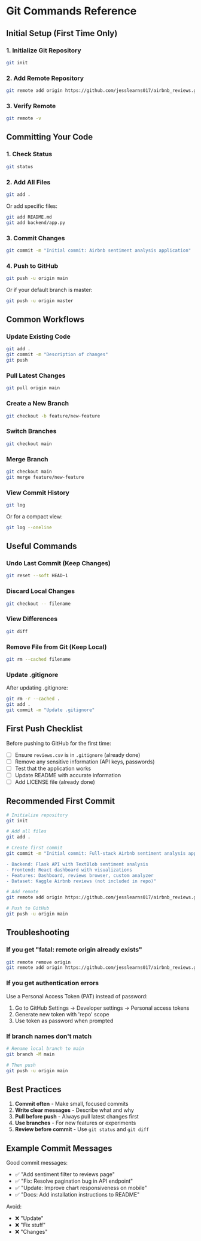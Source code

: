# Git Commands Reference

## Initial Setup (First Time Only)

### 1. Initialize Git Repository
```bash
git init
```

### 2. Add Remote Repository
```bash
git remote add origin https://github.com/jesslearns017/airbnb_reviews.git
```

### 3. Verify Remote
```bash
git remote -v
```

## Committing Your Code

### 1. Check Status
```bash
git status
```

### 2. Add All Files
```bash
git add .
```

Or add specific files:
```bash
git add README.md
git add backend/app.py
```

### 3. Commit Changes
```bash
git commit -m "Initial commit: Airbnb sentiment analysis application"
```

### 4. Push to GitHub
```bash
git push -u origin main
```

Or if your default branch is master:
```bash
git push -u origin master
```

## Common Workflows

### Update Existing Code
```bash
git add .
git commit -m "Description of changes"
git push
```

### Pull Latest Changes
```bash
git pull origin main
```

### Create a New Branch
```bash
git checkout -b feature/new-feature
```

### Switch Branches
```bash
git checkout main
```

### Merge Branch
```bash
git checkout main
git merge feature/new-feature
```

### View Commit History
```bash
git log
```

Or for a compact view:
```bash
git log --oneline
```

## Useful Commands

### Undo Last Commit (Keep Changes)
```bash
git reset --soft HEAD~1
```

### Discard Local Changes
```bash
git checkout -- filename
```

### View Differences
```bash
git diff
```

### Remove File from Git (Keep Local)
```bash
git rm --cached filename
```

### Update .gitignore
After updating .gitignore:
```bash
git rm -r --cached .
git add .
git commit -m "Update .gitignore"
```

## First Push Checklist

Before pushing to GitHub for the first time:

- [ ] Ensure `reviews.csv` is in `.gitignore` (already done)
- [ ] Remove any sensitive information (API keys, passwords)
- [ ] Test that the application works
- [ ] Update README with accurate information
- [ ] Add LICENSE file (already done)

## Recommended First Commit

```bash
# Initialize repository
git init

# Add all files
git add .

# Create first commit
git commit -m "Initial commit: Full-stack Airbnb sentiment analysis app

- Backend: Flask API with TextBlob sentiment analysis
- Frontend: React dashboard with visualizations
- Features: Dashboard, reviews browser, custom analyzer
- Dataset: Kaggle Airbnb reviews (not included in repo)"

# Add remote
git remote add origin https://github.com/jesslearns017/airbnb_reviews.git

# Push to GitHub
git push -u origin main
```

## Troubleshooting

### If you get "fatal: remote origin already exists"
```bash
git remote remove origin
git remote add origin https://github.com/jesslearns017/airbnb_reviews.git
```

### If you get authentication errors
Use a Personal Access Token (PAT) instead of password:
1. Go to GitHub Settings → Developer settings → Personal access tokens
2. Generate new token with 'repo' scope
3. Use token as password when prompted

### If branch names don't match
```bash
# Rename local branch to main
git branch -M main

# Then push
git push -u origin main
```

## Best Practices

1. **Commit often** - Make small, focused commits
2. **Write clear messages** - Describe what and why
3. **Pull before push** - Always pull latest changes first
4. **Use branches** - For new features or experiments
5. **Review before commit** - Use `git status` and `git diff`

## Example Commit Messages

Good commit messages:
- ✅ "Add sentiment filter to reviews page"
- ✅ "Fix: Resolve pagination bug in API endpoint"
- ✅ "Update: Improve chart responsiveness on mobile"
- ✅ "Docs: Add installation instructions to README"

Avoid:
- ❌ "Update"
- ❌ "Fix stuff"
- ❌ "Changes"
